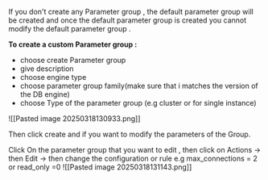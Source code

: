 
If you don't create any Parameter group , the default parameter group will be created and once the default parameter group is created you cannot modify the default parameter group . 

**To create a custom Parameter group :** 

- choose create Parameter group 
- give description
- choose engine type 
- choose parameter group family(make sure that i matches the version of the DB engine)
- choose Type of the parameter group (e.g cluster or for single instance)



![[Pasted image 20250318130933.png]]



Then click create 
and if you want to modify the parameters of the Group. 

Click On the parameter group that you want to edit ,
then click on Actions -> then Edit -> then change the configuration or rule e.g max_connections = 2 or read_only =0 
![[Pasted image 20250318131143.png]]